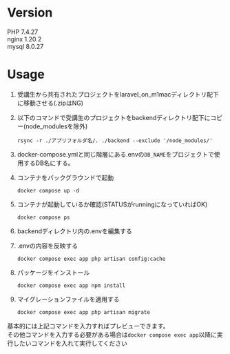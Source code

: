 # Version
PHP 7.4.27<br>
nginx 1.20.2<br>
mysql 8.0.27

# Usage
1. 受講生から共有されたプロジェクトをlaravel_on_m1macディレクトリ配下に移動させる(.zipはNG)
1. 以下のコマンドで受講生のプロジェクトをbackendディレクトリ配下にコピー(node_modulesを除外)

    ```
    rsync -r ./アプリフォルダ名/. ./backend --exclude '/node_modules/'
    ```
1. docker-compose.ymlと同じ階層にある.envの`DB_NAME`をプロジェクトで使用するDB名にする。
2. コンテナをバックグラウンドで起動

    ```
    docker compose up -d
    ```

3. コンテナが起動しているか確認(STATUSがrunningになっていればOK)

    ```
    docker compose ps
    ```
4. backendディレクトリ内の.envを編集する
1. .envの内容を反映する

    ```
    docker compose exec app php artisan config:cache
    ```

1. パッケージをインストール

    ```
    docker compose exec app npm install
    ```

1. マイグレーションファイルを適用する

    ```
    docker compose exec app php artisan migrate
    ```

基本的には上記コマンドを入力すればプレビューできます。<br>
その他コマンドを入力する必要がある場合は`docker compose exec app`以降に実行したいコマンドを入れて実行してください